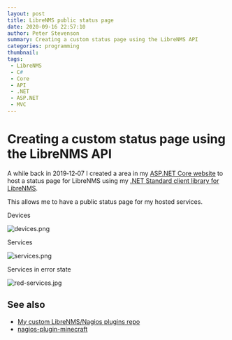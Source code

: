 ```yaml
---
layout: post
title: LibreNMS public status page
date: 2020-09-16 22:57:10
author: Peter Stevenson
summary: Creating a custom status page using the LibreNMS API
categories: programming
thumbnail:
tags:
 - LibreNMS
 - C#
 - Core
 - API
 - .NET
 - ASP.NET
 - MVC
---
```


# Creating a custom status page using the LibreNMS API

A while back in 2019‑12‑07 I created a area in my [ASP.NET Core website](https://bitbucket.org/2E0PGS/core) to host a status page for LibreNMS using my [.NET Standard client library for LibreNMS](https://bitbucket.org/2E0PGS/librenms-client).

This allows me to have a public status page for my hosted services.

Devices

![devices.png](/blog/assets/2020-09-16/devices.png)

Services

![services.png](/blog/assets/2020-09-16/services.png)

Services in error state

![red-services.jpg](/blog/assets/2020-09-16/red-services.jpg)

## See also

* [My custom LibreNMS/Nagios plugins repo](https://bitbucket.org/2E0PGS/nagios-plugins)
* [nagios-plugin-minecraft](https://github.com/2E0PGS/nagios-plugin-minecraft)